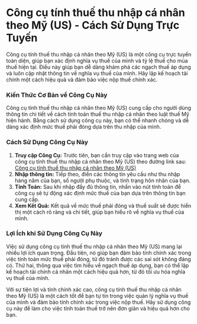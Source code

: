 Công cụ tính thuế thu nhập cá nhân theo Mỹ (US) - Cách Sử Dụng Trực Tuyến
=========================================================================

Công cụ tính thuế thu nhập cá nhân theo Mỹ (US) là một công cụ trực tuyến toàn diện, giúp bạn xác định nghĩa vụ thuế của mình và tỷ lệ thuế cho mùa thuế hiện tại. Điều này giúp bạn dễ dàng khám phá các ngạch thuế áp dụng và luôn cập nhật thông tin về nghĩa vụ thuế của mình. Hãy lập kế hoạch tài chính một cách hiệu quả và đảm bảo việc nộp thuế chính xác.

### Kiến Thức Cơ Bản về Công Cụ Này

Công cụ tính thuế thu nhập cá nhân theo Mỹ (US) cung cấp cho người dùng thông tin chi tiết về cách tính toán thuế thu nhập cá nhân theo luật thuế Mỹ hiện hành. Bằng cách sử dụng công cụ này, bạn có thể nhanh chóng và dễ dàng xác định mức thuế phải đóng dựa trên thu nhập của mình.

### Cách Sử Dụng Công Cụ Này

1. **Truy cập Công Cụ:** Trước tiên, bạn cần truy cập vào trang web của công cụ tính thuế thu nhập cá nhân theo Mỹ (US) theo đường link sau: [Công cụ tính thuế thu nhập cá nhân theo Mỹ (US)](https://www.onlinecalculatorsfree.com/vi/financial/us-tax-brackets-calculator.html)
2. **Nhập thông tin:** Tiếp theo, điền các thông tin yêu cầu như thu nhập hàng năm của bạn, số người phụ thuộc, và tình trạng hôn nhân của bạn.
3. **Tính Toán:** Sau khi nhập đầy đủ thông tin, nhấn vào nút tính toán để công cụ sẽ tự động xác định mức thuế của bạn dựa trên thông tin bạn cung cấp.
4. **Xem Kết Quả:** Kết quả về mức thuế phải đóng và thuế suất sẽ được hiển thị một cách rõ ràng và chi tiết, giúp bạn hiểu rõ về nghĩa vụ thuế của mình.

### Lợi Ích khi Sử Dụng Công Cụ Này

Việc sử dụng công cụ tính thuế thu nhập cá nhân theo Mỹ (US) mang lại nhiều lợi ích quan trọng. Đầu tiên, nó giúp bạn đảm bảo tính chính xác trong việc tính toán mức thuế phải đóng, từ đó tránh được các sai sót không đáng có. Thứ hai, thông qua việc tìm hiểu về ngạch thuế áp dụng, bạn có thể lập kế hoạch tài chính cá nhân một cách hiệu quả hơn, từ đó tối ưu hóa nghĩa vụ thuế của mình.

Với sự tiện lợi và tính chính xác cao, công cụ tính thuế thu nhập cá nhân theo Mỹ (US) là một cách tốt để bạn tự tin trong việc quản lý nghĩa vụ thuế của mình và đảm bảo tính chính xác trong việc nộp thuế. Hãy sử dụng công cụ này để làm cho việc tính toán thuế trở nên đơn giản và hiệu quả hơn cho bạn.